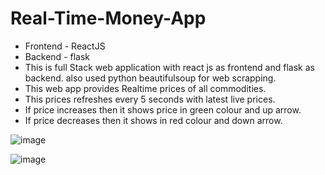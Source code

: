 # Real-Time-Money-App

- Frontend - ReactJS
- Backend - flask
- This is full Stack web application with react js as frontend and flask as backend. also used python beautifulsoup for web scrapping.
- This web app provides Realtime prices of all commodities.
- This prices refreshes every 5 seconds with latest live prices.
- If price increases then it shows price in green colour and up arrow.
- If price decreases then it shows in red colour and down arrow.

![image](https://user-images.githubusercontent.com/70758433/217904985-9fa52cf0-24a9-4534-bd7b-d9e4259e54ef.png)


![image](https://user-images.githubusercontent.com/70758433/217905255-2d2dd34c-62d0-4025-a8a9-32c3fcc7ffed.png)
